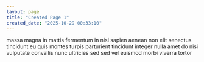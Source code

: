 ```yaml
---
layout: page
title: "Created Page 1"
created_date: "2025-10-29 00:33:10"
---
```


massa magna in mattis fermentum in nisl sapien aenean non elit senectus tincidunt eu quis montes turpis parturient tincidunt integer nulla amet do nisi vulputate convallis nunc ultricies sed sed vel euismod morbi viverra tortor 
